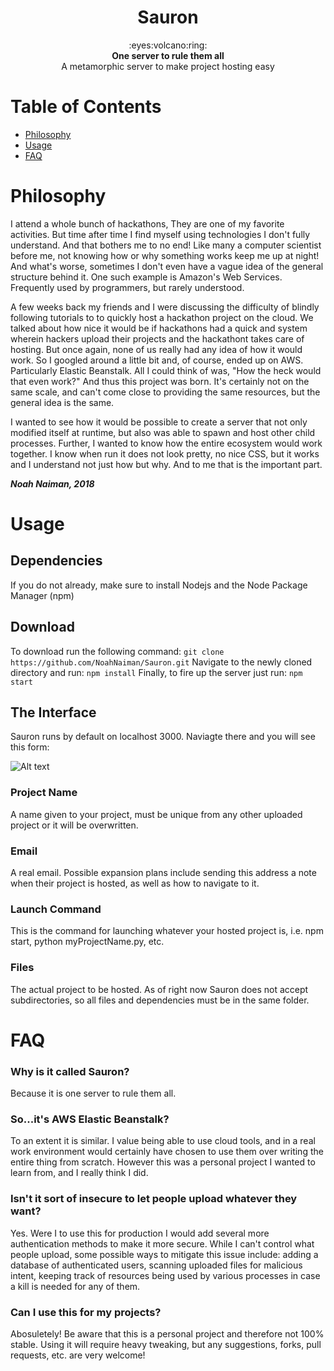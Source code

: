 <h1 align="center">Sauron</h1>

<div
align="center">
:eyes:volcano:ring:
</div>

<div align="center">
	<strong>One server to rule them all</strong><br>
	A metamorphic server to make project hosting easy
</div>



# Table of Contents
- [Philosophy](#philosophy)
- [Usage](#usage)
- [FAQ](#faq)

# Philosophy
I attend a whole bunch of hackathons, They are one of my favorite activities. But time after
time I find myself using technologies I don't fully understand. And that bothers me to no end!
Like many a computer scientist before me, not knowing how or why something works keep me up at
night! And what's worse, sometimes I don't even have a vague idea of the general structure behind
it. One such example is Amazon's Web Services. Frequently used by programmers, but rarely understood.

A few weeks back my friends and I were discussing the difficulty of blindly following tutorials to
to quickly host a hackathon project on the cloud. We talked about how nice it would be if hackathons
had a quick and system wherein hackers upload their projects and the hackathont takes care of hosting.
But once again, none of us really had any idea of how it would work. So I googled around a little bit
and, of course, ended up on AWS. Particularly Elastic Beanstalk. All I could think of was, "How the heck
would that even work?" And thus this project was born. It's certainly not on the same scale, and can't
come close to providing the same resources, but the general idea is the same.

I wanted to see how it would be possible to create a server that not only modified itself at runtime,
but also was able to spawn and host other child processes. Further, I wanted to know how the entire
ecosystem would work together. I know when run it does not look pretty, no nice CSS, but it works
and I understand not just how but why. And to me that is the important part.

**_Noah Naiman, 2018_**


# Usage

## Dependencies
If you do not already, make sure to install Nodejs and the Node Package Manager (npm)

## Download
To download run the following command:
```git clone https://github.com/NoahNaiman/Sauron.git```
Navigate to the newly cloned directory and run:
```npm install```
Finally, to fire up the server just run:
```npm start```

## The Interface
Sauron runs by default on localhost 3000. Naviagte there and you will see this form:

![Alt text](/public/images/SauronForm.png?raw=true)

### Project Name
A name given to your project, must be unique from any other uploaded project or it will be overwritten.

### Email
A real email. Possible expansion plans include sending this address a note when their project is hosted, as
well as how to navigate to it.

### Launch Command
This is the command for launching whatever your hosted project is, i.e. npm start, python myProjectName.py, etc.

### Files
The actual project to be hosted. As of right now Sauron does not accept subdirectories, so all files and dependencies
must be in the same folder.


# FAQ

### Why is it called Sauron?
Because it is one server to rule them all.

### So...it's AWS Elastic Beanstalk?
To an extent it is similar. I value being able to use cloud tools, and in a real work environment would certainly
have chosen to use them over writing the entire thing from scratch. However this was a personal project I wanted
to learn from, and I really think I did.

### Isn't it sort of insecure to let people upload whatever they want?
Yes. Were I to use this for production I would add several more authentication methods to make it more secure. While
I can't control what people upload, some possible ways to mitigate this issue include: adding a database of authenticated
users, scanning uploaded files for malicious intent, keeping track of resources being used by various processes in case a
kill is needed for any of them.

### Can I use this for my projects?
Abosuletely! Be aware that this is a personal project and therefore not 100% stable. Using it will require heavy tweaking,
but any suggestions, forks, pull requests, etc. are very welcome!